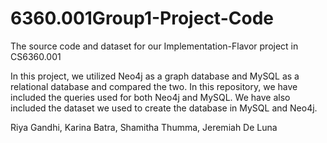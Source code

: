 # 6360.001Group1-Project-Code
The source code and dataset for our Implementation-Flavor project in CS6360.001

In this project, we utilized Neo4j as a graph database and MySQL as a relational database and compared the two. In this repository, we have included the queries used for both Neo4j and MySQL. We have also included the dataset we used to create the database in MySQL and Neo4j. 

Riya Gandhi, Karina Batra, Shamitha Thumma, Jeremiah De Luna
